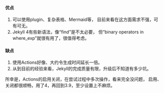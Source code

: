 #### 优点
1. 可以使用plugin、复杂表格、Mermaid等，
目前来看在这方面需求不强，可有可无。
1. Jekyll 4有些新语法，像“find”是不太必要，
但“binary operators in where_exp”就很有用了，很值得考虑。

#### 缺点
1. 使用Actions好像、大约令生成时间延长一倍。
2. 从到目前的经验来看，Jekyll的完成质量有限，升级后不知道有多少坑。

所幸是，Actions的启用关闭，在尝试过程中多次操作，看来完全没问题，
启用、关闭都很顺畅，用了4，再回到3.9，至少设置上不麻烦。
